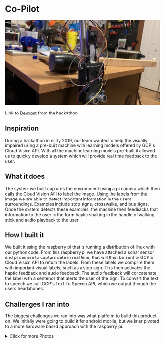 # Co-Pilot

![co-pilot](Images/Main.jpeg)

Link to [Devpost](https://devpost.com/software/copilote) from the hackathon

## Inspiration
During a hackathon in early 2019, our team wanted to help the visually impaired using a pre-built machine with learning models offered by GCP's Cloud Vision API. With all the machine learning models pre-built it allowed us to quickly develop a system which will provide real time feedback to the user.

## What it does
The system we built captures the environment using a pi camera which then calls the Cloud Vision API to label the image. Using the labels from the image we are able to detect important information in the users surroundings. Examples include stop signs, crosswalks, and bus signs. Once the system detects these examples, the machine then feedbacks that information to the user in the form haptic shaking in the handle of walking stick and audio playback to the user.

## How I built it
We built it using the raspberry pi that is running a distribution of linux with our python code. From this raspberry pi we have attached a sonar sensor and pi camera to capture data in real time, that will then be sent to GCP's Cloud Vision API to return the labels. From these labels we compare them with important visual labels, such as a stop sign. This then activates the haptic feedback and audio feedback. The audio feedback will concatenate the label with a sentence that alerts the user of the sign. To convert the text to speech we call GCP's Text To Speech API, which we output through the users headphones.

## Challenges I ran into
The biggest challenges we ran into was what platform to build this product on. We initially were going to build it for android mobile, but we later pivoted to a more hardware based approach with the raspberry pi.

<details><summary>Click for more Photos</summary>
<p>

**Picture 1**
![pic1](Images/IMG_2363.HEIC)

**Picture 2**
![pic2](Images/IMG_2364.HEIC)

**Picture 3**
![pic3](Images/IMG_2365.HEIC)

**Picture 4**
![pic4](Images/IMG_2366.HEIC)

</p>
</details>
